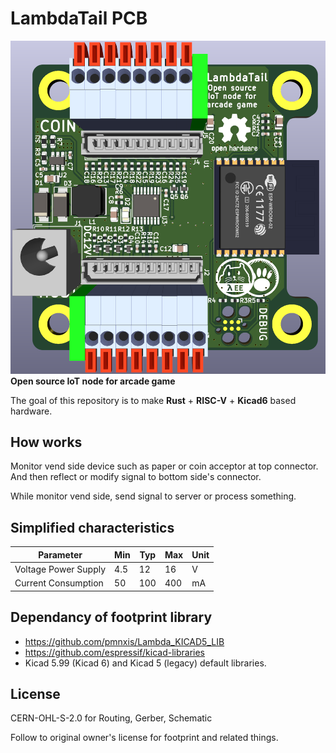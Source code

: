 # LambdaTail PCB
![ex_screenshot](./doc/screenshot_v01.png)
**Open source IoT node for arcade game**

The goal of this repository is to make **Rust** + **RISC-V** + **Kicad6** based hardware.

## How works
Monitor vend side device such as paper or coin acceptor at top connector. And then reflect or modify signal to bottom side's connector. 

While monitor vend side, send signal to server or process something.

## Simplified characteristics
| Parameter | Min | Typ | Max | Unit | 
| --- | --- | --- | --- | --- |
| Voltage Power Supply | 4.5 | 12  | 16  | V  |
| Current Consumption  | 50  | 100 | 400 | mA |

## Dependancy of footprint library
 - https://github.com/pmnxis/Lambda_KICAD5_LIB
 - https://github.com/espressif/kicad-libraries
 - Kicad 5.99 (Kicad 6) and Kicad 5 (legacy) default libraries.

## License
CERN-OHL-S-2.0 for Routing, Gerber, Schematic

Follow to original owner's license for footprint and related things.